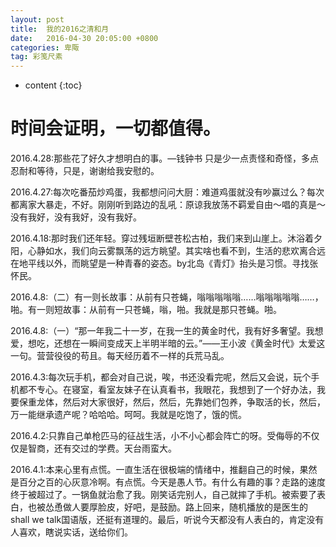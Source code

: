 ```yaml
---
layout: post
title:  我的2016之清和月
date:   2016-04-30 20:05:00 +0800
categories: 卑陬
tag: 彩笺尺素
---
```


* content
{:toc}

时间会证明，一切都值得。
====================================

2016.4.28:那些花了好久才想明白的事。—钱钟书 只是少一点责怪和奇怪，多点忍耐和等待，只是，谢谢给我安慰的。

2016.4.27:每次吃番茄炒鸡蛋，我都想问问大厨：难道鸡蛋就没有吵赢过么？每次都离家大暴走，不好。刚刚听到路边的乱吼：原谅我放荡不羁爱自由～唱的真是～没有我好，没有我好，没有我好。

2016.4.18:那时我们还年轻。穿过残垣断壁苍松古柏，我们来到山崖上。沐浴着夕阳，心静如水，我们向云雾飘荡的远方眺望。其实啥也看不到，生活的悲欢离合远在地平线以外，而眺望是一种青春的姿态。by北岛《青灯》抬头是习惯。寻找张怀民。

2016.4.8:（二）有一则长故事：从前有只苍蝇，嗡嗡嗡嗡嗡……嗡嗡嗡嗡嗡……，啪。有一则短故事：从前有一只苍蝇，嗡，啪。我就是那只苍蝇。啪。

2016.4.8:（一）“那一年我二十一岁，在我一生的黄金时代，我有好多奢望。我想爱，想吃，还想在一瞬间变成天上半明半暗的云。”——王小波《黄金时代》太爱这一句。营营役役的苟且。每天经历着不一样的兵荒马乱。

2016.4.3:每次玩手机，都会对自己说，唉，书还没看完呢，然后又会说，玩个手机都不专心。在寝室，看室友妹子在认真看书，我眼花，我想到了一个好办法，我要保重龙体，然后对大家很好，然后，然后，先靠她们包养，争取活的长，然后，万一能继承遗产呢？哈哈哈。呵呵。我就是吃饱了，饿的慌。

2016.4.2:只靠自己单枪匹马的征战生活，小不小心都会阵亡的呀。受侮辱的不仅仅是智商，还有交过的学费。天台雨蛮大。

2016.4.1:本来心里有点慌。一直生活在很极端的情绪中，推翻自己的时候，果然是百分之百的心灰意冷啊。有点慌。今天是愚人节。有什么有趣的事？走路的速度终于被超过了。一锅鱼就治愈了我。刚笑话完别人，自己就摔了手机。被索要了表白，也被怂恿做人要厚脸皮，好吧，是鼓励。路上回来，随机播放的是医生的shall we talk国语版，还挺有道理的。最后，听说今天都没有人表白的，肯定没有人喜欢，瞎说实话，送给你们。